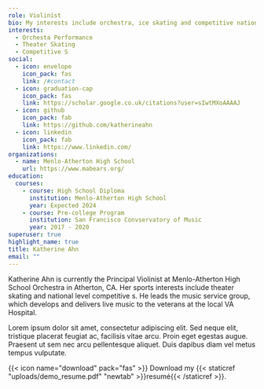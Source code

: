 ```yaml
---
role: Violinist
bio: My interests include orchestra, ice skating and competitive national competetive s.
interests:
  - Orchesta Performance
  - Theater Skating
  - Competitive S
social:
  - icon: envelope
    icon_pack: fas
    link: /#contact
  - icon: graduation-cap
    icon_pack: fas
    link: https://scholar.google.co.uk/citations?user=sIwtMXoAAAAJ
  - icon: github
    icon_pack: fab
    link: https://github.com/katherineahn
  - icon: linkedin
    icon_pack: fab
    link: https://www.linkedin.com/
organizations:
  - name: Menlo-Atherton High School
    url: https://www.mabears.org/
education:
  courses:
    - course: High School Diploma
      institution: Menlo-Atherton High School
      year: Expected 2024
    - course: Pre-college Program
      institution: San Francisco Convservatory of Music
      year: 2017 - 2020
superuser: true
highlight_name: true
title: Katherine Ahn
email: ""
---
```


Katherine Ahn is currently the Principal Violinist at Menlo-Atherton High School Orchestra in Atherton, CA. Her sports interests include theater skating and national level competitive s. He leads the music service group, which develops and delivers live music to the veterans at the local VA Hospital.

Lorem ipsum dolor sit amet, consectetur adipiscing elit. Sed neque elit, tristique placerat feugiat ac, facilisis vitae arcu. Proin eget egestas augue. Praesent ut sem nec arcu pellentesque aliquet. Duis dapibus diam vel metus tempus vulputate.

{{< icon name="download" pack="fas" >}} Download my {{< staticref "uploads/demo_resume.pdf" "newtab" >}}resumé{{< /staticref >}}.
